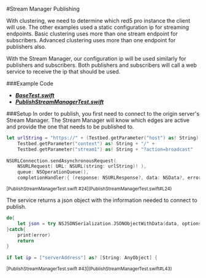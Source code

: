 #Stream Manager Publishing

With clustering, we need to determine which red5 pro instance the client will use. The other examples used a static configuration ip for streaming endpoints. Basic clustering uses more than one stream endpoint for subscribers. Advanced clustering uses more than one endpoint for publishers also.With the Stream Manager, our configuration ip will be used similarly for publishers and subscribers. Both publishers and subscribers will call a web service to receive the ip that should be used.

###Example Code
- ***[BaseTest.swift](../BaseTest.swift)***
- ***[PublishStreamManagerTest.swift](PublishStreamManagerTest.swift)***

###Setup
In order to publish, you first need to connect to the origin server's Stream Manager. The Stream Manager will know which edges are active and provide the one that needs to be published to.

```Swift
let urlString = "https://" + (Testbed.getParameter("host") as! String) + ":5080/streammanager/api/1.0/event/" +
	Testbed.getParameter("context") as! String + "/" +
	Testbed.getParameter("stream1") as! String + "?action=broadcast"
            
NSURLConnection.sendAsynchronousRequest(
	NSURLRequest( URL: NSURL(string: urlString)! ),
	queue: NSOperationQueue(),
	completionHandler:{ (response: NSURLResponse?, data: NSData?, error: NSError?) -> Void in
```
<sup>
[PublishStreamManagerTest.swift #24](PublishStreamManagerTest.swift#L24)
</sup>

The service returns a json object with the information needed to connect to publish.

```Swift
do{
	let json = try NSJSONSerialization.JSONObjectWithData(data, options: NSJSONReadingOptions())
}catch{
	print(error)
	return
}
 
if let ip = ["serverAddress"] as? [String: AnyObject] {
```
<sup>
[PublishStreamManagerTest.swift #43](PublishStreamManagerTest.swift#L43)
</sup>
